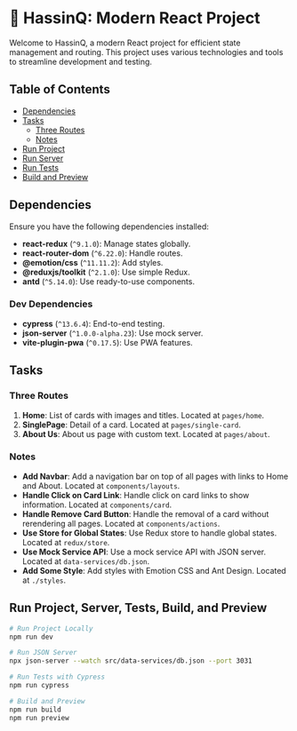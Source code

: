 # 🚀 **HassinQ: Modern React Project**

Welcome to HassinQ, a modern React project for efficient state management and routing. This project uses various technologies and tools to streamline development and testing.

## Table of Contents

- [Dependencies](#dependencies)
- [Tasks](#tasks)
  - [Three Routes](#three-routes)
  - [Notes](#notes)
- [Run Project](#run-project)
- [Run Server](#run-server)
- [Run Tests](#run-tests)
- [Build and Preview](#build-and-preview)

## Dependencies

Ensure you have the following dependencies installed:

- **react-redux** (`^9.1.0`): Manage states globally.
- **react-router-dom** (`^6.22.0`): Handle routes.
- **@emotion/css** (`^11.11.2`): Add styles.
- **@reduxjs/toolkit** (`^2.1.0`): Use simple Redux.
- **antd** (`^5.14.0`): Use ready-to-use components.

### Dev Dependencies

- **cypress** (`^13.6.4`): End-to-end testing.
- **json-server** (`^1.0.0-alpha.23`): Use mock server.
- **vite-plugin-pwa** (`^0.17.5`): Use PWA features.

## Tasks

### Three Routes

1. **Home**: List of cards with images and titles. Located at `pages/home`.
2. **SinglePage**: Detail of a card. Located at `pages/single-card`.
3. **About Us**: About us page with custom text. Located at `pages/about`.

### Notes

- **Add Navbar**: Add a navigation bar on top of all pages with links to Home and About. Located at `components/layouts`.
- **Handle Click on Card Link**: Handle click on card links to show information. Located at `components/card`.
- **Handle Remove Card Button**: Handle the removal of a card without rerendering all pages. Located at `components/actions`.
- **Use Store for Global States**: Use Redux store to handle global states. Located at `redux/store`.
- **Use Mock Service API**: Use a mock service API with JSON server. Located at `data-services/db.json`.
- **Add Some Style**: Add styles with Emotion CSS and Ant Design. Located at `./styles`.

## Run Project, Server, Tests, Build, and Preview

```bash
# Run Project Locally
npm run dev

# Run JSON Server
npx json-server --watch src/data-services/db.json --port 3031

# Run Tests with Cypress
npm run cypress

# Build and Preview
npm run build
npm run preview